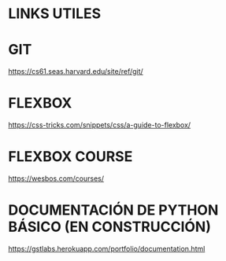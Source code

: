 # LINKS UTILES

# GIT
https://cs61.seas.harvard.edu/site/ref/git/

# FLEXBOX
https://css-tricks.com/snippets/css/a-guide-to-flexbox/

# FLEXBOX COURSE
https://wesbos.com/courses/ 

# DOCUMENTACIÓN DE PYTHON BÁSICO (EN CONSTRUCCIÓN)
https://gstlabs.herokuapp.com/portfolio/documentation.html

